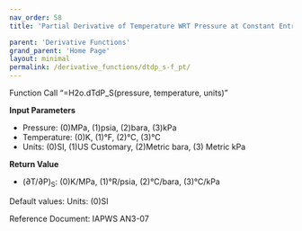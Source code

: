 ```yaml
---
nav_order: 58
title: 'Partial Derivative of Temperature WRT Pressure at Constant Entropy f(P, T)'

parent: 'Derivative Functions'
grand_parent: 'Home Page'
layout: minimal
permalink: /derivative_functions/dtdp_s-f_pt/
---
```


Function Call “=H2o.dTdP\_S(pressure, temperature, units)”

**Input Parameters**

- Pressure: (0)MPa, (1)psia, (2)bara, (3)kPa
- Temperature: (0)K, (1)°F, (2)°C, (3)°C
- Units: (0)SI, (1)US Customary, (2)Metric bara, (3) Metric kPa

**Return Value**

- (∂T/∂P)<sub>S</sub>: (0)K/MPa, (1)°R/psia, (2)°C/bara, (3)°C/kPa

Default values: Units: (0)SI

Reference Document: IAPWS AN3-07